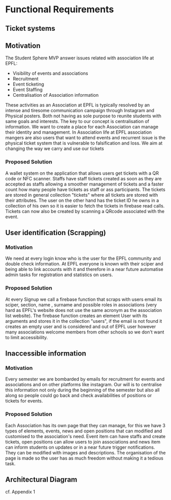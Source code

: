# Functional Requirements

## Ticket systems

## Motivation

The Student Sphere MVP answer issues related with association life at EPFL:

- Visibility of events and associations
- Recruitment
- Event ticketing
- Event Staffing
- Centralisation of Association information

These activities as an Association at EPFL is typically resolved by an intense and tiresome communication campaign through Instagram and Physical posters. Both not having as sole purpose to reunite students with same goals and interests. The key to our concept is centralisation of information. We want to create a place for each Association can manage their identity and management. In Association life at EPFL association mangers are also users that want to attend events and recurrent issue is the physical ticket system that is vulnerable to falsification and loss. We aim at changing the way we carry and use our tickets

### Proposed Solution

A wallet system on the application that allows users get tickets with a QR code or NFC scanner. Staffs have staff tickets created as soon as they are accepted as staffs allowing a smoother management of tickets and a faster count how many people have tickets as staff or ass participants. The tickets are stored in general collection "tickets" where all tickets are stored with their attributes. The user on the other hand has the ticket ID he owns in a collection of his own so it is easier to fetch the tickets in firebase read calls. Tickets can now also be created by scanning a QRcode associated with the event.

## User identification (Scrapping)

### Motivation

We need at every login know who is the user for the EPFL community and double check information. At EPFL everyone is known with their sciper and being able to link accounts with it and therefore in a near future automatise admin tasks for registration and statistics on users.

### Proposed Solution

At every Signup we call a firebase function that scraps with users email its sciper, section, name , surname and possible roles in associations (very hard as EPFL's website does not use the same acronym as the association list website). The firebase function creates an element User with its arguments and stores it in the collection "users", if the email is not found it creates an empty user and is considered and out of EPFL user however many associations welcome members from other schools so we don't want to limit accessibility.

## Inaccessible information

### Motivation

Every semester we are bombarded by emails for recruitment for events and associations and on other platforms like instagram. Our will is to centralise this information not only during the beginning of the semester but also all along so people could go back and check availabilities of positions or tickets for events.

### Proposed Solution

Each Association has its own page that they can manage, for this we have  3 types of elements, events, news and open positions that can modified and customised to the association's need. Event item can have staffs and create tickets, open positions can allow users to join associations and news item can inform students on updates or in a near future trigger notifications. They can be modified with images and descriptions. The organisation of the page is made so the user has as much freedom without making it a tedious task.

##  Architectural Diagram

cf. Appendix 1

